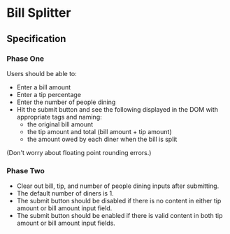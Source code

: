 # Bill Splitter

## Specification

### Phase One

Users should be able to:

- Enter a bill amount
- Enter a tip percentage
- Enter the number of people dining
- Hit the submit button and see the following displayed in the DOM with appropriate tags and naming:
  - the original bill amount
  - the tip amount and total (bill amount + tip amount)
  - the amount owed by each diner when the bill is split

(Don't worry about floating point rounding errors.)

### Phase Two

- Clear out bill, tip, and number of people dining inputs after submitting.
- The default number of diners is 1.
- The submit button should be disabled if there is no content in either tip amount or bill amount input field.
- The submit button should be enabled if there is valid content in both tip amount or bill amount input fields.
